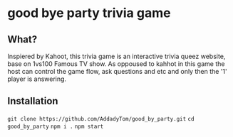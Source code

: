 # good bye party trivia game

## What?

Inspiered by Kahoot, this trivia game is an interactive trivia queez website, base on 1vs100 Famous TV show.
As oppoused to kahhot in this game the host can control the game flow, ask questions and etc and only then the '1' player is answering.

## Installation

`git clone https://github.com/AddadyTom/good_by_party.git`
`cd good_by_party`
`npm i .`
`npm start`



